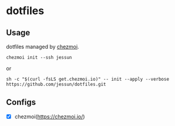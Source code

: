 # dotfiles

## Usage

dotfiles managed by [chezmoi](https://www.chezmoi.io/).
```shell
chezmoi init --ssh jessun
```
or
```shell
sh -c "$(curl -fsLS get.chezmoi.io)" -- init --apply --verbose https://github.com/jessun/dotfiles.git
```

## Configs

- [x] chezmoi(https://chezmoi.io/)

